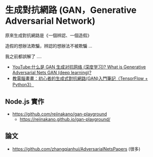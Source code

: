 # 生成對抗網路 (GAN，Generative Adversarial Network)

原來生成對抗網路是《一個辨認、一個造假》

造假的想辦法欺騙，辨認的想辦法不被欺騙 ...

我之前都誤解了 ....

* [YouTube:什么是 GAN 生成对抗网络 (深度学习)? What is Generative Adversarial Nets GAN (deep learning)?](https://www.youtube.com/watch?v=yYUN_k36u5Q)
* [教電腦畫畫：初心者的生成式對抗網路(GAN)入門筆記（TensorFlow + Python3）](https://medium.com/@gau820827/%E6%95%99%E9%9B%BB%E8%85%A6%E7%95%AB%E7%95%AB-%E5%88%9D%E5%BF%83%E8%80%85%E7%9A%84%E7%94%9F%E6%88%90%E5%BC%8F%E5%B0%8D%E6%8A%97%E7%B6%B2%E8%B7%AF-gan-%E5%85%A5%E9%96%80%E7%AD%86%E8%A8%98-tensorflow-python3-dfad71662952)

## Node.js 實作

* https://github.com/reiinakano/gan-playground
  * https://reiinakano.github.io/gan-playground/

## 論文

* https://github.com/zhangqianhui/AdversarialNetsPapers (很多)